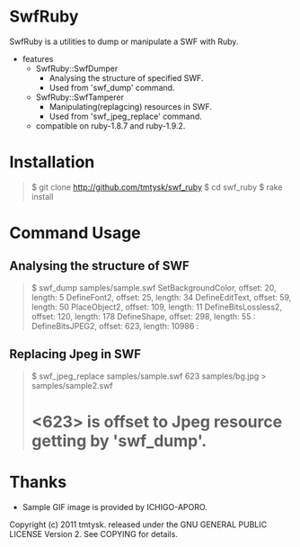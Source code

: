 SwfRuby
=======

SwfRuby is a utilities to dump or manipulate a SWF with Ruby.

* features
  * SwfRuby::SwfDumper
    * Analysing the structure of specified SWF.
    * Used from 'swf_dump' command.
  * SwfRuby::SwfTamperer
    * Manipulating(replagcing) resources in SWF.
    * Used from 'swf_jpeg_replace' command.
  * compatible on ruby-1.8.7 and ruby-1.9.2.

Installation
============

> $ git clone http://github.com/tmtysk/swf_ruby
> $ cd swf_ruby
> $ rake install

Command Usage
=============

Analysing the structure of SWF
------------------------------

> $ swf_dump samples/sample.swf
> SetBackgroundColor, offset: 20, length: 5
> DefineFont2, offset: 25, length: 34
> DefineEditText, offset: 59, length: 50
> PlaceObject2, offset: 109, length: 11
> DefineBitsLossless2, offset: 120, length: 178
> DefineShape, offset: 298, length: 55
> :
> DefineBitsJPEG2, offset: 623, length: 10986
> :

Replacing Jpeg in SWF
---------------------

> $ swf_jpeg_replace samples/sample.swf 623 samples/bg.jpg > samples/sample2.swf
> # <623> is offset to Jpeg resource getting by 'swf_dump'.

Thanks
======

* Sample GIF image is provided by ICHIGO-APORO.

Copyright (c) 2011 tmtysk.
released under the GNU GENERAL PUBLIC LICENSE Version 2.
See COPYING for details.
